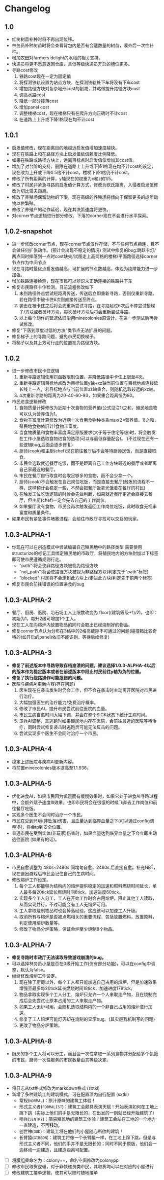 # Changelog
## 1.0
- 红树树苗补种时将不再出现位移。
- 林务员补种树苗时将会查看背包内是否有合适数量的树苗，凑齐后一次性补种。
- 增加农田对farmers delight的水稻的相关支持。
- 快递员将更不愿意返回仓库，且低等级快递员开启的槽位更多。
- 寻路cost修改
    1. 铁路cost现在一定为固定值
    2. 将探测铁轨设置为站点方块，在探测铁轨处下车将没有下车cost
    3. 增加路径方块对复杂地形cost的削减，并略微提升路径方块cost
    4. 调高水路cost
    5. 降低一部分摔落cost
    6. 增加panel cost
    7. 调整楼梯cost，现在楼梯只有在爬升方向正确时不计cost
    8. 在道路上上升或下降1格现在均不计cost
## 1.0.1
- 启发值修改，现在距离目的地越远启发值增加速度越快。
- 现在在铁路上和在路径方块上启发值依信赖度比例降低。
- 如果在铁路或路径方块上，远离目标点时启发值仅增加其cost值。
- 增加了对台阶的支持，删除在道路上上升或下降1格现在均不计cost的设定，现在改为上升或下降0.5格不计cost，楼梯下降1格仍不计cost。
- 修改了所有距离的计算，y轴现在的权重为x和z的1/5。
- 修改了村民非紧急寻路的启发值计算方式，修改为欧氏距离，入侵者启发值修改为切比雪夫距离。
- 修改了养殖场保留动物的下限，现在高级的养殖场将倾向于保留更多的成年动物以供繁殖。
- 修改了养殖户的动作延迟，现在其决策速度将更快。
- 对corner节点逻辑进行部分修改，下落的corner现在不会进行水平探索。
## 1.0.2-snapshot
- 进一步修改corner节点，现在corner节点仅作存储，不与任何节点相连，且不会做任何扩张动作。(预计会出现不稳定的情况)
测试中修复的bug:跳跃卡灯/两点同时摔落到一点时cost缺失/试图走上高两格的楼梯/平面路径选择corner节点作为中间节点
- 现在寻路时最优点启发值越高，可扩展的节点数越高，体现为绕障能力进一步加强。
- 增加铁路连接检测，现在市民可以辨识未正确连接的铁路并下车
- 修复市民路径卡住检测，目前流程修改如下
    1. 未到路径终点尝试短距离传送，传送后立即重新寻路，否则仅重新寻路。若在路径中被卡住6次则直接传送至终点。
    2. 袭击在被卡住之后将会先重新尝试寻路，在寻路超过6次后不停尝试搭梯子/方块或者破坏方块，每次破坏方块后将会重新尝试寻路。
    3. 以上每个动作的延迟依旧沿用minecolonies原设计，在进一步测试后再尝试修改。
- 修复"下落到厚度过低的方块"类节点无法扩展的问题。
- 修复梯子上的寻路问题，避免市民切换梯子。
- 将梯子以及其上方可行走的位置视为路径方块。
## 1.0.2
- 进一步修改市民卡住逻辑
    1. 重新寻路逻辑使用罚函数限制位置，并降低路径中卡住上限至4次。
    2. 重新寻路逻辑目标地点改为目标位置y轴+xz轴当前位置与目标地点连线延长线上一点，若目标地点与当前位置xz轴重合，则随机选取较远的xz轴。
    3. 4次重新寻路的距离为20-40-60-80，如果重合距离恒为80。
- 市民进食逻辑修改
    1. 食物质量计算修改为近期十次食物的营养值(公式见注1)之和，殖民地食物可以认为营养值为1。
    2. 食物丰富度计算修改为近期十次食用食物种类乘max(2×营养值，1)之和，殖民地食物依旧计1食物丰富度。
    3. 当食物质量和食物丰富度满足原版要求(大于等于住宅等级)时，将会触发在工作小屋选取食物进食的选项(可以与最低存量配合)。 (不过现在还有一些逻辑bug,后面会逐步修复)
    4. 厨师(cook)和主厨(chef)现在前往餐厅后不会等待厨师送饭，而是直接取食。
    5. 市民会选取就近餐厅吃饭，而不是距离自己工作方块最近的餐厅或者距离自己家最近的餐厅。
    6. 市民在餐厅自行取食时会取足够多的食物，而不会少拿一个。
    7. 厨师(cook)不会触发在自己岗位吃饭，而是直接去餐厅(触发的流程不一样，这样预计会稳定一些，不然会把餐厅饭拿光饿着在餐厅的村民)
    8. 在触发工位吃饭逻辑的时候会先做判断，如果就近餐厅更近会直接去餐厅，但主厨(chef)一定会先去自己的工作岗位。
    9. 如果餐厅没有食物，市民会再次触发返回工作岗位吃饭，此时取食无视丰富度和质量条件。
- 如果市民有紧急事件堵塞进程，会前往市政厅寻找可以交互的玩家。
## 1.0.3-ALPHA-1
- 你现在可以在创造模式中尝试编辑自己殖民地中的路径类型
    需要使用structurize的标记工具绑定殖民地的市政厅，将殖民地内的方块附加以下标签即可使市民遵循规则行走。
    - "path":将会使非路径方块被视为路径方块
    - "not_path":将会使路径方块被视为非路径方块(判定先于"path"标签)
    - "blocked":村民将不会走到此方块上/走进此方块(判定先于前两个标签)
- 修复市民会前往错误的位置进食的bug
## 1.0.3-ALPHA-2
- 餐厅、厨房、医院、冶石场工人上限数改变为 floor((建筑等级+1)/2)，也即：初始为1，每升2级可增加1个工人。
- 现在工人在向熔炉内放置物品的同时会取出已经烧制好的物品。
- 修复corner节点认为分布在3格中的2格高缝隙不可通过的问题(碰撞箱比较奇特的(如开启的panel)依旧不能识别，等待后续修复)
## 1.0.3-ALPHA-3
- **修复了前述版本中寻路导致存档崩溃的问题，建议选择1.0.3-ALPHA-4以后的版本作为稳定版本或者在前述版本中阻止村民前往y轴为负的位置。**
- **修复了执行绕路操作可能报错的问题。**
- 医院与疾病AI更新内容(存在问题)
    1. 医生现在在袭击发生时仍会工作，但不会在袭击时主动离开医院对市民进行治疗。
    2. 大幅加强医生的治疗能力/免费治疗概率。
    3. 修改了市民AI，提升市民尝试前往医院的血量。
    4. 市民生病自愈时间大幅下调，并会在整个SICK状态下统计生病时间。
    5. 卫兵AI调整，其逃跑时如果殖民地内存在医院，会前往最近的医院等待治疗，同时尝试修复袭击时逃跑后可能无法反击的问题。
    6. 尝试实现多个医生不会同时治疗一个市民。
## 1.0.3-ALPHA-4
- 稳定上述医院与疾病AI更新内容。
- 将前置minecolonies版本提高至1.1.936。
## 1.0.3-ALPHA-5
- 优化进食AI，如果市民因为饥饿而有缓慢效果时，如果它处于进食AI寻路过程中，会额外赋予速度III效果。也即市民将会在很饿的时候飞奔去工作岗位和前往餐厅吃饭。
- 实现多个医生不会同时治疗一个市民。
- 市民在受到环境(非坠落)伤害，且血量达到临界血量之下(可以通过config调整)时，将会tp到安全位置。
- 普通市民在受到实体(非玩家)伤害时，如果血量达到临界血量之下会立即主动逃往医院 (如果有的话)。
## 1.0.3-ALPHA-6
- 市民自愈调整为 480s~2480s 间均匀自愈，2480s 后直接自愈。补充NBT，现在退出游戏后市民会记住自己的生病时间。
- 修改熔炉工作设定。
    1. 每个工人都能够为结构内的熔炉提供稳定的加速和燃料燃烧时间延长，单人最多每20tick延长燃烧时间6tick，加速进度60tick。
    2. 实现多个工人分工，工人在开始工作时会占用熔炉，阻止其他工人读取，从而实现并行，不过可能会有工人无熔炉可用。
    3. 工人拿取烧制物品时也会掉落经验，这应该可以加速工人升级。
    4. 取消所有与熔炉是否被点燃相关的重要流程，包括放置燃料，放置原料，判定使用熔炉数量等。
    5. 修改了物品分炉策略，保证单炉至少烧制8个物品。
## 1.0.3-ALPHA-7
- **修复寻路时市政厅无法读取导致游戏崩溃的bug。**
- 可以选择林务员小屋是否在0级开始工作(仅有部分功能)，可以在config中调整，默认为false。
- 继续修改熔炉工作设定。
    1. 现在除了厨房以外，每个工人都只能加速自己占用的熔炉，但是加速效果增强至最多每20tick延长燃烧时间18tick，加速进度178tick。
    2. 物品拿取实现多个工人分工，熔炉只允许一个人来取走产物，且在烧制完成后会先尝试让原本占用的工人来取走产物。
    3. 如果工人无炉可用，会随机选取结构内的一个非自己占用的熔炉进行加速。
    4. 修复了工人熔炉可能灯灭却在烧制的显示bug。(其实是我机制写的问题)
    5. 更改了物品分炉策略。
## 1.0.3-ALPHA-8
- 厨房的多个工人将可以分工，而且会一次性拿取一系列食物并分配给多个饥饿的市民，厨师一次性服务的市民数量由其等级决定。
## 1.0.3-ALPHA-9
- 将日志从txt格式修改为markdown格式 (sxtkl)
- 新增了多种建筑工的建筑模式，可在配置项内自行配置 (sxtkl)
    - 常规(`NORMAL`)：原汁原味的建筑工体验！
    - 形式主义者(`FORMALIST`)：建筑工会颇具表演天赋！开始表演如何在工地上蹿下跳（实际上他们的手是无限长的，在出发的一刻就已经开始建筑了）
    - 哨兵(`SENTRY`)：简易殖民地的建筑工体验！建筑工会站在工地的一个地方一直建造，不再移动。
    - 创世神(`GOD`)：建筑工将在他们的小屋随心所欲的建筑！
    - 长臂猿(`GIBBON`)：建筑工将像一个长臂猿一样，在工地上蹿下跳，但是与形式主义者不同，他们的手并不是无限长的；同时不同于原版，他们会一边移动一边建造，且建造距离可配置。
- [ ] 将模组重命名为：colony++，命名空间修改为colonypp
- [ ] 修改市民取货逻辑，对于非快递员类市民，其取货均可以在对应的小屋进行
- [ ] 修改建筑工接单逻辑，使其可以随时随地接单